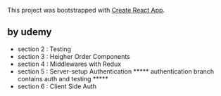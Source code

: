 This project was bootstrapped with [Create React App](https://github.com/facebook/create-react-app).

## by udemy

* section 2 : Testing
* section 3 : Heigher Order Components
* section 4 : Middlewares with Redux
* section 5 : Server-setup Authentication
***** authentication branch contains auth and testing  *****
* section 6 : Client Side Auth

